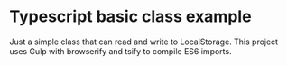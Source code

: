 # Typescript basic class example
Just a simple class that can read and write to LocalStorage. This project uses Gulp with browserify and tsify to compile ES6 imports.

